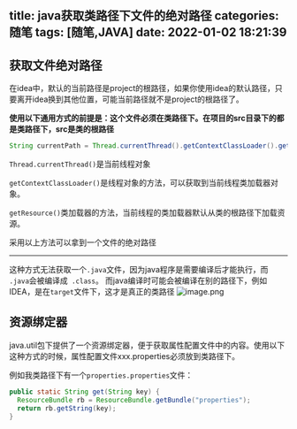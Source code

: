 title: java获取类路径下文件的绝对路径
categories: 随笔
tags: [随笔,JAVA]
date: 2022-01-02 18:21:39
---
## 获取文件绝对路径

在idea中，默认的当前路径是project的根路径，如果你使用idea的默认路径，只要离开idea换到其他位置，可能当前路径就不是project的根路径了。

**使用以下通用方式的前提是：这个文件必须在类路径下。在项目的src目录下的都是类路径下，src是类的根路径**



```java
String currentPath = Thread.currentThread().getContextClassLoader().getResource("fileName").getPath();
```

`Thread.currentThread()`是当前线程对象

`getContextClassLoader()`是线程对象的方法，可以获取到当前线程类加载器对象。

`getResource()`类加载器的方法，当前线程的类加载器默认从类的根路径下加载资源。

采用以上方法可以拿到一个文件的绝对路径

---
这种方式无法获取一个`.java`文件，因为java程序是需要编译后才能执行，而` .java`会被编译成` .class`。
而java编译时可能会被编译在别的路径下，例如IDEA，是在`target`文件下，这才是真正的类路径
![image.png](http://qiniu-note-image.ctong.top/note/images/202112271115453.png)

## 资源绑定器

java.util包下提供了一个资源绑定器，便于获取属性配置文件中的内容。使用以下这种方式的时候，属性配置文件xxx.properties必须放到类路径下。

例如我类路径下有一个`properties.properties`文件：

```java
public static String get(String key) {
  ResourceBundle rb = ResourceBundle.getBundle("properties");
  return rb.getString(key);
}
```